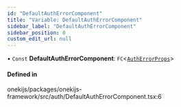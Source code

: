 ```yaml
---
id: "DefaultAuthErrorComponent"
title: "Variable: DefaultAuthErrorComponent"
sidebar_label: "DefaultAuthErrorComponent"
sidebar_position: 0
custom_edit_url: null
---
```


• `Const` **DefaultAuthErrorComponent**: `FC`<[`AuthErrorProps`](../interfaces/AuthErrorProps.md)\>

#### Defined in

onekijs/packages/onekijs-framework/src/auth/DefaultAuthErrorComponent.tsx:6
